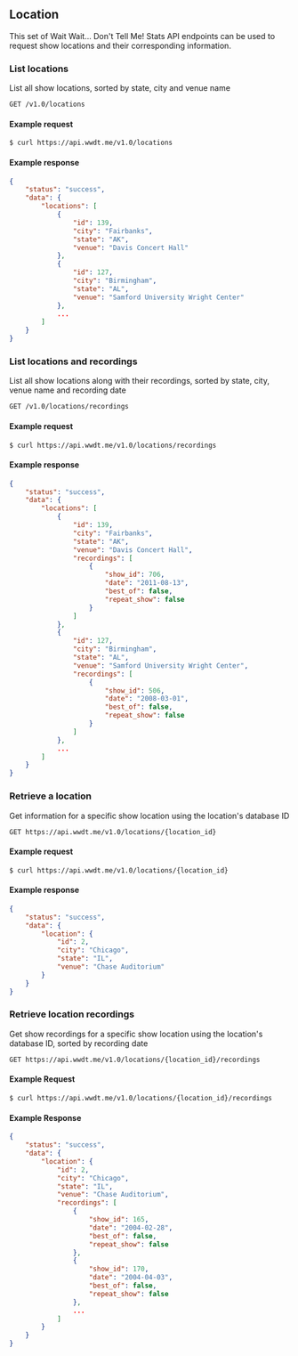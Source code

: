 ## Location

This set of Wait Wait... Don't Tell Me! Stats API endpoints can be used to request show locations and their corresponding information.

### List locations

List all show locations, sorted by state, city and venue name

```endpoint
GET /v1.0/locations
```

#### Example request

```curl
$ curl https://api.wwdt.me/v1.0/locations
```

#### Example response

```json
{
    "status": "success",
    "data": {
        "locations": [
            {
                "id": 139,
                "city": "Fairbanks",
                "state": "AK",
                "venue": "Davis Concert Hall"
            },
            {
                "id": 127,
                "city": "Birmingham",
                "state": "AL",
                "venue": "Samford University Wright Center"
            },
            ...
        ]
    }
}
```

### List locations and recordings

List all show locations along with their recordings, sorted by state, city, venue name and recording date

```endpoint
GET /v1.0/locations/recordings
```

#### Example request

```curl
$ curl https://api.wwdt.me/v1.0/locations/recordings
```

#### Example response

```json
{
    "status": "success",
    "data": {
        "locations": [
            {
                "id": 139,
                "city": "Fairbanks",
                "state": "AK",
                "venue": "Davis Concert Hall",
                "recordings": [
                    {
                        "show_id": 706,
                        "date": "2011-08-13",
                        "best_of": false,
                        "repeat_show": false
                    }
                ]
            },
            {
                "id": 127,
                "city": "Birmingham",
                "state": "AL",
                "venue": "Samford University Wright Center",
                "recordings": [
                    {
                        "show_id": 506,
                        "date": "2008-03-01",
                        "best_of": false,
                        "repeat_show": false
                    }
                ]
            },
            ...
        ]
    }
}
```

### Retrieve a location

Get information for a specific show location using the location's database ID

```endpoint
GET https://api.wwdt.me/v1.0/locations/{location_id}
```

#### Example request

```curl
$ curl https://api.wwdt.me/v1.0/locations/{location_id}
```

#### Example response

```json
{
    "status": "success",
    "data": {
        "location": {
            "id": 2,
            "city": "Chicago",
            "state": "IL",
            "venue": "Chase Auditorium"
        }
    }
}
```

### Retrieve location recordings

Get show recordings for a specific show location using the location's database ID, sorted by recording date

```endpoint
GET https://api.wwdt.me/v1.0/locations/{location_id}/recordings
```

#### Example Request

```curl
$ curl https://api.wwdt.me/v1.0/locations/{location_id}/recordings
```

#### Example Response

```json
{
    "status": "success",
    "data": {
        "location": {
            "id": 2,
            "city": "Chicago",
            "state": "IL",
            "venue": "Chase Auditorium",
            "recordings": [
                {
                    "show_id": 165,
                    "date": "2004-02-28",
                    "best_of": false,
                    "repeat_show": false
                },
                {
                    "show_id": 170,
                    "date": "2004-04-03",
                    "best_of": false,
                    "repeat_show": false
                },
                ...
            ]
        }
    }
}
```
